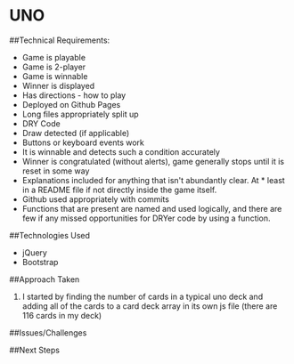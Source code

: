 # UNO

##Technical Requirements:
* Game is playable    
* Game is 2-player    
* Game is winnable    
* Winner is displayed 
* Has directions - how to play    
* Deployed on Github Pages    
* Long files appropriately split up   
* DRY Code    
* Draw detected (if applicable)
* Buttons or keyboard events work   
* It is winnable and detects such a condition accurately  
* Winner is congratulated (without alerts), game generally stops until it is reset in some way    
* Explanations included for anything that isn't abundantly clear. At * least in a README file if not directly inside the game itself.   
* Github used appropriately with commits
* Functions that are present are named and used logically, and there are few if any missed opportunities for DRYer code by using a function.

##Technologies Used
* jQuery
* Bootstrap

##Approach Taken
1. I started by finding the number of cards in a typical uno deck and adding all of the cards to a card deck array in its own js file (there are 116 cards in my deck)

##Issues/Challenges

##Next Steps
